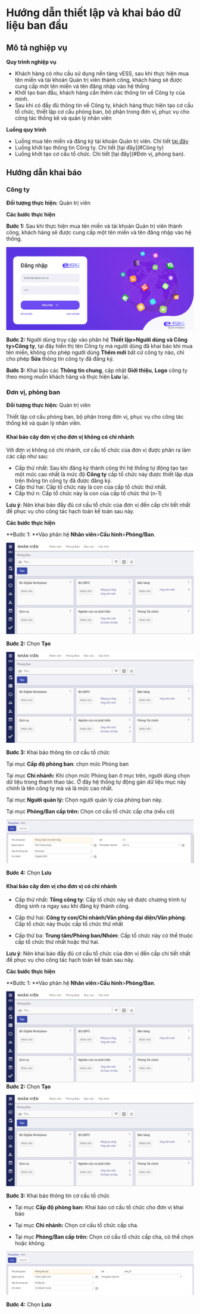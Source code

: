

# Hướng dẫn thiết lập và khai báo dữ liệu ban đầu

## Mô tả nghiệp vụ

**Quy trình nghiệp vụ**

- Khách hàng có nhu cầu sử dụng nền tảng vESS, sau khi thực hiện mua tên miền và tài khoản Quản trị viên thành công, khách hàng sẽ được cung cấp một tên miền và tên đăng nhập vào hệ thống
- Khởi tạo ban đầu, khách hàng cần thêm các thông tin về Công ty của mình.
- Sau khi có đầy đủ thông tin về Công ty, khách hàng thực hiện tạo cơ cấu tổ chức, thiết lập cơ cấu phòng ban, bộ phận trong đơn vị, phục vụ cho công tác thống kê và quản lý nhân viên

**Luồng quy trình**

- Luồng mua tên miền và đăng ký tài khoản Quản trị viên. Chi tiết [tại đây](https://ess-system-guide.readthedocs.io/en/latest/saas/saas/)
- Luồng khởi tạo thông tin Công ty. Chi tiết [tại đây](#Công ty)
- Luồng khởi tạo cơ cấu tổ chức. Chi tiết [tại đây](#Đơn vị, phòng ban).

## Hướng dẫn khai báo

### Công ty

**Đối tượng thực hiện:** Quản trị viên

**Các bước thực hiện**

**Bước 1:** Sau khi thực hiện mua tên miền và tài khoản Quản trị viên thành công, khách hàng sẽ được cung cấp một tên miền và tên đăng nhập vào hệ thống.

![login](images/login.png)

**Bước 2:** Người dùng truy cập vào phân hệ **Thiết lập>Người dùng và Công ty>Công ty**, tại đây hiển thị tên Công ty mà người dùng đã khai báo khi mua tên miền, không cho phép người dùng **Thêm mới** bất cứ công ty nào, chỉ cho phép **Sửa** thông tin công ty đã đăng ký.



**Bước 3:** Khai báo các **Thông tin chung**, cập nhật **Giới thiệu**, **Logo** công ty theo mong muốn khách hàng và thực hiện **Lưu** lại.

### Đơn vị, phòng ban

**Đối tượng thực hiện:** Quản trị viên

Thiết lập cơ cấu phòng ban, bộ phận trong đơn vị, phục vụ cho công tác thống kê và quản lý nhân viên.

#### **Khai báo cây đơn vị cho đơn vị không có chi nhánh**

Với đơn vị không có chi nhánh, cơ cấu tổ chức của đơn vị được phân ra làm các cấp như sau:

- Cấp thứ nhất: Sau khi đăng ký thành công thì hệ thống tự động tạo tạo một mức cao nhất là mức độ **Công ty**  cấp tổ chức này được thiết lập dựa trên thông tin công ty đã được đăng ký.
- Cấp thứ hai: Cấp tổ chức này là con của cấp tổ chức thứ nhất.
- Cấp thứ n: Cấp tổ chức này là con của cấp tổ chức thứ (n-1)

**Lưu ý**: Nên khai báo đầy đủ cơ cấu tổ chức của đơn vị đến cấp chi tiết nhất để phục vụ cho công tác hạch toán kế toán sau này.

**Các bước thực hiện**

**Bước 1: **Vào phân hệ **Nhân viên**>**Cấu hình**>**Phòng/Ban**.

![image-20210930113434695](images/image-20210930113434695.png)

**Bước 2:** Chọn **Tạo**

![image-20210930113440479](images/image-20210930113440479.png)

**Bước 3:** Khai báo thông tin cơ cấu tổ chức

Tại mục **Cấp độ phòng ban**: chọn mức Phòng ban 

Tại mục **Chi nhánh:** Khi chọn mức Phòng ban ở mục trên, người dùng chọn dữ liệu trong thanh thao tác. Ở đây hệ thống tự động gán dữ liệu mục này chính là tên công ty mà và là mức cao nhất.

Tại mục **Người quản lý:** Chọn người quản lý của phòng ban này.

Tại mục **Phòng/Ban cấp trên:** Chọn cơ cấu tổ chức cấp cha (nếu có)

![image-20210930113459289](images/image-20210930113459289.png)

**Bước 4:** Chọn **Lưu**

#### Khai báo cây đơn vị cho đơn vị có chi nhánh

- Cấp thứ nhất: **Tổng công ty**: Cấp tổ chức này sẽ được chương trình tự động sinh ra ngay sau khi đăng ký thành công. 

- Cấp thứ hai: **Công ty con/Chi nhánh/Văn phòng đại diện/Văn phòng**: Cấp tổ chức này thuộc cấp tổ chức thứ nhất

- Cấp thứ ba: **Trung tâm/Phòng ban/Nhóm**: Cấp tổ chức này có thể thuộc cấp tổ chức thứ nhất hoặc thứ hai.

**Lưu ý**: Nên khai báo đầy đủ cơ cấu tổ chức của đơn vị đến cấp chi tiết nhất để phục vụ cho công tác hạch toán kế toán sau này.

**Các bước thực hiện**

**Bước 1: **Vào phân hệ **Nhân viên**>**Cấu hình**>**Phòng/Ban**.

![image-20210930113351745](images/image-20210930113351745.png)**Bước 2:** Chọn **Tạo**

![image-20210930113342019](images/image-20210930113342019.png)

**Bước 3:** Khai báo thông tin cơ cấu tổ chức

- Tại mục **Cấp độ phòng ban:** Khai báo cơ cấu tổ chức cho đơn vị khai báo 

- Tại mục **Chi nhánh:** Chọn cơ cấu tổ chức cấp cha.

- Tại mục **Phòng/Ban cấp trên:** Chọn cơ cấu tổ chức cấp cha, có thể chọn hoặc không.

![image-20210930113105982](images/image-20210930113105982.png)

**Bước 4:** Chọn **Lưu**
